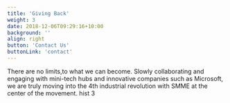 ```yaml
---
title: 'Giving Back'
weight: 3
date: 2018-12-06T09:29:16+10:00
background: ''
align: right
button: 'Contact Us'
buttonLink: 'contact'
---
```


There are no limits,to what we can become. Slowly collaborating and engaging with mini-tech hubs and innovative companies such as Microsoft, we are truly moving into the 4th industrial revolution with SMME at the center of the movement. hist 3